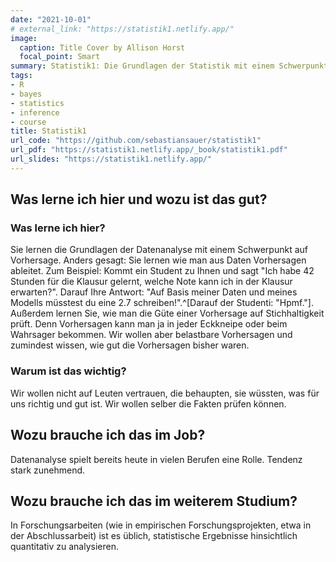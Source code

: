 ```yaml
---
date: "2021-10-01"
# external_link: "https://statistik1.netlify.app/"
image:
  caption: Title Cover by Allison Horst
  focal_point: Smart
summary: Statistik1: Die Grundlagen der Statistik mit einem Schwerpunkt auf Modellierung
tags:
- R
- bayes
- statistics
- inference
- course
title: Statistik1
url_code: "https://github.com/sebastiansauer/statistik1"
url_pdf: "https://statistik1.netlify.app/_book/statistik1.pdf"
url_slides: "https://statistik1.netlify.app/"
---
```



## Was lerne ich hier und wozu ist das gut?

### Was lerne ich hier?

Sie lernen die Grundlagen der Datenanalyse mit einem Schwerpunkt auf Vorhersage. 
Anders gesagt: Sie lernen wie man aus Daten Vorhersagen ableitet. Zum Beispiel: Kommt ein Student zu Ihnen und sagt "Ich habe 42 Stunden für die Klausur gelernt, welche Note kann ich in der Klausur erwarten?".
Darauf Ihre Antwort: "Auf Basis meiner Daten und meines Modells müsstest du eine 2.7 schreiben!".^[Darauf der Studenti: "Hpmf."].
Außerdem lernen Sie, wie man die Güte einer Vorhersage auf Stichhaltigkeit prüft. Denn Vorhersagen kann man ja in jeder Eckkneipe oder beim Wahrsager bekommen. 
Wir wollen aber belastbare Vorhersagen und zumindest wissen,
wie gut die Vorhersagen bisher waren.


### Warum ist das wichtig?

Wir wollen nicht auf Leuten vertrauen, die behaupten, sie wüssten, was für uns richtig und gut ist. Wir wollen selber die Fakten prüfen können.

## Wozu brauche ich das im Job?

Datenanalyse spielt bereits heute in vielen Berufen eine Rolle. Tendenz stark zunehmend.

## Wozu brauche ich das im weiterem Studium?

In Forschungsarbeiten (wie in empirischen Forschungsprojekten, etwa in der Abschlussarbeit) ist es üblich, statistische Ergebnisse hinsichtlich quantitativ zu analysieren.



